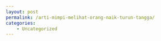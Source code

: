 ```yaml
---
layout: post
permalink: /arti-mimpi-melihat-orang-naik-turun-tangga/
categories:
    - Uncategorized
---
```


